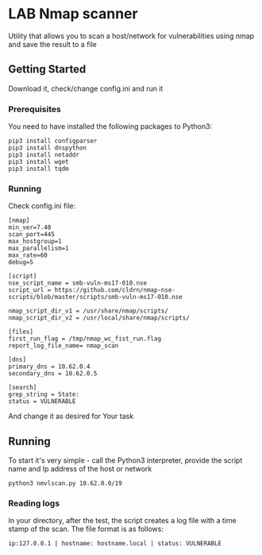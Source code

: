 # LAB Nmap scanner

Utility that allows you to scan a host/network for vulnerabilities using nmap and save the result to a file

## Getting Started

Download it, check/change config.ini and run it

### Prerequisites

You need to have installed the following packages to Python3:

```
pip3 install configparser
pip3 install dnspython
pip3 install netaddr
pip3 install wget
pip3 install tqdm
```

### Running

Check config.ini file:

```
[nmap]
min_ver=7.40
scan_port=445
max_hostgroup=1
max_parallelism=1
max_rate=60
debug=5

[script]
nse_script_name = smb-vuln-ms17-010.nse
script_url = https://github.com/cldrn/nmap-nse-scripts/blob/master/scripts/smb-vuln-ms17-010.nse

nmap_script_dir_v1 = /usr/share/nmap/scripts/
nmap_script_dir_v2 = /usr/local/share/nmap/scripts/

[files]
first_run_flag = /tmp/nmap_wc_fist_run.flag
report_log_file_name= nmap_scan

[dns]
primary_dns = 10.62.0.4
secondary_dns = 10.62.0.5

[search]
grep_string = State:
status = VULNERABLE
```

And change it as desired for Your task


## Running 

To start it's very simple - call the Python3 interpreter, provide the script name and Ip address of the host or network

```
python3 nmvlscan.py 10.62.0.0/19
```

### Reading logs

In your directory, after the test, the script creates a log file with a time stamp of the scan. The file format is as follows:

```
ip:127.0.0.1 | hostname: hostname.local | status: VULNERABLE 
```


